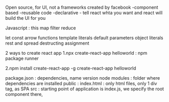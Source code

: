 Open source, for UI, not a frameworks
created by facebook
-component based
-reusable code
-declarative - tell react whta you want and react will build the UI for you

Javascript :
this
map
filter
reduce

let
const
arrow functions
template literals
default parameters
object literals
rest and spread
destructing assignment

2 ways to create react app
1.npx create-react-app helloworld : npm package runner

2.npm install create-react-app -g
create-react-app helloworld

package.json : dependencies, name version
node modules : folder where dependencies are installed
public : index.html : only html files, only 1 div tag, as SPA
src : 
starting point of application is index.js, we specify the root component there, 